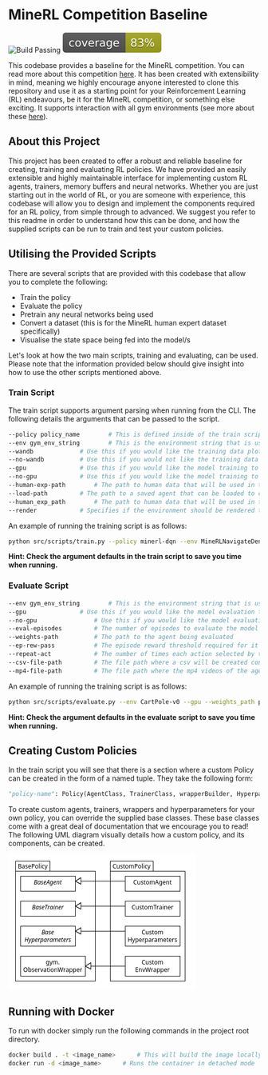 # MineRL Competition Baseline

![Build Passing](https://github.com/will-maclean/MineRL/workflows/main%20workflow/badge.svg) ![Testing Coverage](./coverage.svg)

This codebase provides a baseline for the MineRL competition. You can read more about this competition [here](https://minerl.io/). It has been created with extensibility in mind, meaning we highly encourage anyone interested to clone this repository and use it as a starting point for your Reinforcement Learning (RL) endeavours, be it for the MineRL competition, or something else exciting. It supports interaction with all gym environments (see more about these [here](https://www.gymlibrary.dev/)).

## About this Project

This project has been created to offer a robust and reliable baseline for creating, training and evaluating RL policies. We have provided an easily extensible and highly maintainable interface for implementing custom RL agents, trainers, memory buffers and neural networks. Whether you are just starting out in the world of RL, or you are someone with experience, this codebase will allow you to design and implement the components required for an RL policy, from simple through to advanced. We suggest you refer to this readme in order to understand how this can be done, and how the supplied scripts can be run to train and test your custom policies.

## Utilising the Provided Scripts

There are several scripts that are provided with this codebase that allow you to complete the following:

- Train the policy
- Evaluate the policy
- Pretrain any neural networks being used
- Convert a dataset (this is for the MineRL human expert dataset specifically)
- Visualise the state space being fed into the model/s

Let's look at how the two main scripts, training and evaluating, can be used. Please note that the information provided below should give insight into how to use the other scripts mentioned above.

### Train Script

The train script supports argument parsing when running from the CLI. The following details the arguments that can be passed to the script.

```sh
--policy policy_name		# This is defined inside of the train script, and specifies the policy being trained
--env gym_env_string		# This is the environment string that is used to make the gym env instance 
--wandb				# Use this if you would like the training data plotted to Weights and Biases
--no-wandb			# Use this if you would not like the training data plotted to Weights and Biases 
--gpu				# Use this if you would like the model training to occur on your GPU
--no-gpu			# Use this if you would like the model training to occur on your CPU
--human-exp-path		# The path to human data that will be used in training (optional)
--load-path			# The path to a saved agent that can be loaded to continue training (optional)
--human_exp_path		# The path to human data that will be used in training (optional)
--render  			# Specifies if the environment should be rendered to the screen during training
```

An example of running the training script is as follows:

```sh
python src/scripts/train.py --policy minerl-dqn --env MineRLNavigateDense-v0 --wandb --gpu
```

**Hint: Check the argument defaults in the train script to save you time when running.**

### Evaluate Script

```sh
--env gym_env_string		# This is the environment string that is used to make the gym env instance 
--gpu				# Use this if you would like the model evaluation to occur on your GPU
--no-gpu		        # Use this if you would like the model evaluation to occur on your CPU
--eval-episodes			# The number of episodes to evaluate the model
--weights-path			# The path to the agent being evaluated
--ep-rew-pass			# The episode reward threshold required for it to be considered a solved episode
--repeat-act  			# The number of times each action selected by the agent should be passed to the env
--csv-file-path			# The file path where a csv will be created containing useful metrics
--mp4-file-path			# The file path where the mp4 videos of the agent will be stored
```

An example of running the training script is as follows:

```sh
python src/scripts/evaluate.py --env CartPole-v0 --gpu --weights_path path/to/weights --ep_rew_pass 200
```

**Hint: Check the argument defaults in the evaluate script to save you time when running.**

## Creating Custom Policies

In the train script you will see that there is a section where a custom Policy can be created in the form of a named tuple. They take the following form:

```python
"policy-name": Policy(AgentClass, TrainerClass, wrapperBuilder, HyperparametersClass)
```

To create custom agents, trainers, wrappers and hyperparameters for your own policy, you can override the supplied base classes. These base classes come with a great deal of documentation that we encourage you to read! The following UML diagram visually details how a custom policy, and its components, can be created.

![Custom Policy UML Diagram](./policy-uml.png)

## Running with Docker

To run with docker simply run the following commands in the project root directory.

```sh
docker build . -t <image_name>		# This will build the image locally
docker run -d <image_name>		# Runs the container in detached mode
```

